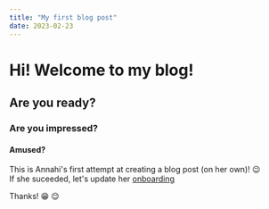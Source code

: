 ```yaml
---
title: "My first blog post"
date: 2023-02-23
---
```

# Hi! Welcome to my blog!
## Are you ready? 
### Are you impressed?
#### Amused?

This is Annahi's first attempt at creating a blog post (on her own)! :wink:\
If she suceeded, let's update her <a href="https://github.com/inspiredlab/omisgazette/issues/632">onboarding</a>

Thanks! :grin: :relieved:

